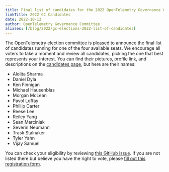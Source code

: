 ```yaml
---
title: Final list of candidates for the 2022 OpenTelemetry Governance Committee
linkTitle: 2022 GC Candidates
date: 2022-10-13
author: OpenTelemetry Governance Committee
aliases: [/blog/2022/gc-elections-2022-list-of-candidates]
---
```


The OpenTelemetry election committee is pleased to announce the final list of
candidates running for one of the four available seats. We encourage all voters
to take a moment and review all candidates, picking the one that best represents
your interest. You can find their pictures, profile link, and descriptions on
the [candidates
page](https://github.com/open-telemetry/community/blob/main/elections/2022/governance-committee-candidates.md),
but here are their names:

* Alolita Sharma
* Daniel Dyla
* Ken Finnigan
* Michael Hausenblas
* Morgan McLean
* Pavol Loffay
* Phillip Carter
* Reese Lee
* Reiley Yang
* Sean Marciniak
* Severin Neumann
* Trask Stalnaker
* Tyler Yahn
* Vijay Samuel

You can check your eligibility by reviewing [this GitHub issue](https://github.com/open-telemetry/community/issues/1173). If you are not listed there but believe you have the right to vote, please [fill out this registration form](https://forms.gle/mEDWyn6G7iCe4bvJ7).
